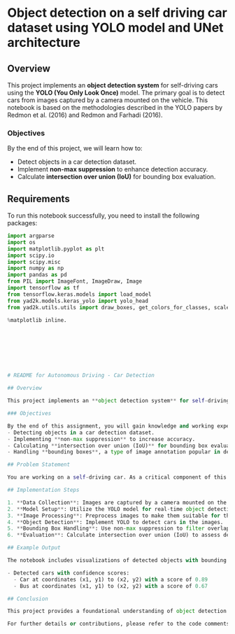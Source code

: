 # Object detection on a self driving car dataset using YOLO model and UNet architecture

## Overview

This project implements an **object detection system** for self-driving cars using the **YOLO (You Only Look Once)** model. The primary goal is to detect cars from images captured by a camera mounted on the vehicle. This notebook is based on the methodologies described in the YOLO papers by Redmon et al. (2016) and Redmon and Farhadi (2016).

### Objectives

By the end of this project,  we will learn how to:
- Detect objects in a car detection dataset.
- Implement **non-max suppression** to enhance detection accuracy.
- Calculate **intersection over union (IoU)** for bounding box evaluation.

## Requirements

To run this notebook successfully, you need to install the following packages:

```python
import argparse
import os
import matplotlib.pyplot as plt
import scipy.io
import scipy.misc
import numpy as np
import pandas as pd
from PIL import ImageFont, ImageDraw, Image
import tensorflow as tf
from tensorflow.keras.models import load_model
from yad2k.models.keras_yolo import yolo_head
from yad2k.utils.utils import draw_boxes, get_colors_for_classes, scale_boxes, read_classes, read_anchors, preprocess_image

%matplotlib inline.








# README for Autonomous Driving - Car Detection

## Overview

This project implements an **object detection system** for self-driving cars using the **YOLO (You Only Look Once)** model. The primary goal is to detect cars from images captured by a camera mounted on the vehicle. This notebook is based on the methodologies described in the YOLO papers by Redmon et al. (2016) and Redmon and Farhadi (2016).

### Objectives

By the end of this assignment, you will gain knowledge and working experience in:
- Detecting objects in a car detection dataset.
- Implementing **non-max suppression** to increase accuracy.
- Calculating **intersection over union (IoU)** for bounding box evaluation.
- Handling **bounding boxes**, a type of image annotation popular in deep learning.

## Problem Statement

You are working on a self-driving car. As a critical component of this project, you'd like to first build a car detection system. To collect data, you've mounted a camera to the hood of the car, which takes pictures of the road ahead every few seconds as you drive around.

## Implementation Steps

1. **Data Collection**: Images are captured by a camera mounted on the car.
2. **Model Setup**: Utilize the YOLO model for real-time object detection.
3. **Image Processing**: Preprocess images to make them suitable for the model.
4. **Object Detection**: Implement YOLO to detect cars in the images.
5. **Bounding Box Handling**: Use non-max suppression to filter overlapping bounding boxes.
6. **Evaluation**: Calculate intersection over union (IoU) to assess detection performance.

## Example Output

The notebook includes visualizations of detected objects with bounding boxes and confidence scores. For instance:

- Detected cars with confidence scores:
  - Car at coordinates (x1, y1) to (x2, y2) with a score of 0.89
  - Bus at coordinates (x1, y1) to (x2, y2) with a score of 0.67

## Conclusion

This project provides a foundational understanding of object detection in autonomous driving applications using deep learning techniques. Further enhancements may include training on larger datasets or integrating additional sensors for improved accuracy.

For further details or contributions, please refer to the code comments and documentation within the notebook.
